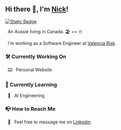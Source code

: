 ## Hi there 👋, I'm [Nick](https://github.com/nickjfrench)!

[![Static Badge](https://img.shields.io/badge/LinkedIn-0e76a8?style=for-the-badge&logo=linkedin)](https://www.linkedin.com/in/nicholas-j-french/) 
<!-- [![Github-sponsors](https://img.shields.io/badge/sponsor-30363D?style=for-the-badge&logo=GitHub-Sponsors&logoColor=#EA4AAA)](https://github.com/sponsors/nickjfrench) -->

&nbsp; An Aussie living in Canada. 🏖️ == ☃️

&nbsp; I'm working as a Software Engineer at [Valencia Risk](https://valenciarisk.com).

### 🛠️ Currently Working On
&nbsp; ⌨️ &nbsp; Personal Website

### 🌱 Currently Learning
&nbsp; 🤖 &nbsp; AI Engineering

### 📭 How to Reach Me
&nbsp; 💬 &nbsp; Feel free to message me on [Linkedin](https://www.linkedin.com/in/nicholas-j-french/).
